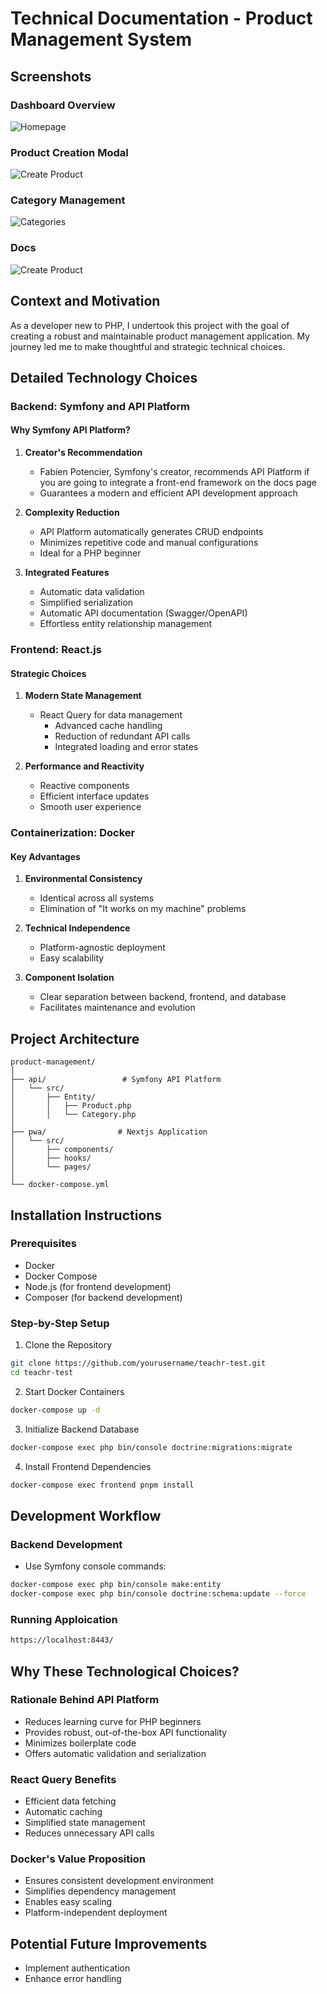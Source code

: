 # Technical Documentation - Product Management System

## Screenshots

### Dashboard Overview

![Homepage](https://raw.githubusercontent.com/Abdelrahmanaman/teachr-test/refs/heads/main/screenshots/homepage.png)

### Product Creation Modal

![Create Product](https://raw.githubusercontent.com/Abdelrahmanaman/teachr-test/refs/heads/main/screenshots/products.png)


### Category Management
![Categories](https://raw.githubusercontent.com/Abdelrahmanaman/teachr-test/refs/heads/main/screenshots/categories.png)

### Docs

![Create Product](https://raw.githubusercontent.com/Abdelrahmanaman/teachr-test/refs/heads/main/screenshots/docs.png)



## Context and Motivation

As a developer new to PHP, I undertook this project with the goal of creating a robust and maintainable product management application. My journey led me to make thoughtful and strategic technical choices.

## Detailed Technology Choices

### Backend: Symfony and API Platform

#### Why Symfony API Platform?

1. **Creator's Recommendation**
   - Fabien Potencier, Symfony's creator, recommends API Platform if you are going to integrate a front-end framework on the docs page
   - Guarantees a modern and efficient API development approach

2. **Complexity Reduction**
   - API Platform automatically generates CRUD endpoints
   - Minimizes repetitive code and manual configurations
   - Ideal for a PHP beginner

3. **Integrated Features**
   - Automatic data validation
   - Simplified serialization
   - Automatic API documentation (Swagger/OpenAPI)
   - Effortless entity relationship management

### Frontend: React.js

#### Strategic Choices

1. **Modern State Management**
   - React Query for data management
     - Advanced cache handling
     - Reduction of redundant API calls
     - Integrated loading and error states

2. **Performance and Reactivity**
   - Reactive components
   - Efficient interface updates
   - Smooth user experience

### Containerization: Docker

#### Key Advantages

1. **Environmental Consistency**
   - Identical across all systems
   - Elimination of "It works on my machine" problems

2. **Technical Independence**
   - Platform-agnostic deployment
   - Easy scalability

3. **Component Isolation**
   - Clear separation between backend, frontend, and database
   - Facilitates maintenance and evolution

## Project Architecture

```
product-management/
│
├── api/                 # Symfony API Platform
│   └── src/
│       ├── Entity/
│       │   ├── Product.php
│       │   └── Category.php
│
├── pwa/                # Nextjs Application
│   └── src/
│       ├── components/
│       ├── hooks/
│       └── pages/
│
└── docker-compose.yml
```

## Installation Instructions

### Prerequisites

- Docker
- Docker Compose
- Node.js (for frontend development)
- Composer (for backend development)

### Step-by-Step Setup

1. Clone the Repository
```bash
git clone https://github.com/yourusername/teachr-test.git
cd teachr-test
```

2. Start Docker Containers
```bash
docker-compose up -d
```

3. Initialize Backend Database
```bash
docker-compose exec php bin/console doctrine:migrations:migrate
```

4. Install Frontend Dependencies
```bash
docker-compose exec frontend pnpm install
```

## Development Workflow

### Backend Development
- Use Symfony console commands:
```bash
docker-compose exec php bin/console make:entity
docker-compose exec php bin/console doctrine:schema:update --force
```

### Running Apploication
```bash
https://localhost:8443/
```


## Why These Technological Choices?

### Rationale Behind API Platform
- Reduces learning curve for PHP beginners
- Provides robust, out-of-the-box API functionality
- Minimizes boilerplate code
- Offers automatic validation and serialization

### React Query Benefits
- Efficient data fetching
- Automatic caching
- Simplified state management
- Reduces unnecessary API calls

### Docker's Value Proposition
- Ensures consistent development environment
- Simplifies dependency management
- Enables easy scaling
- Platform-independent deployment

## Potential Future Improvements
- Implement authentication
- Enhance error handling


